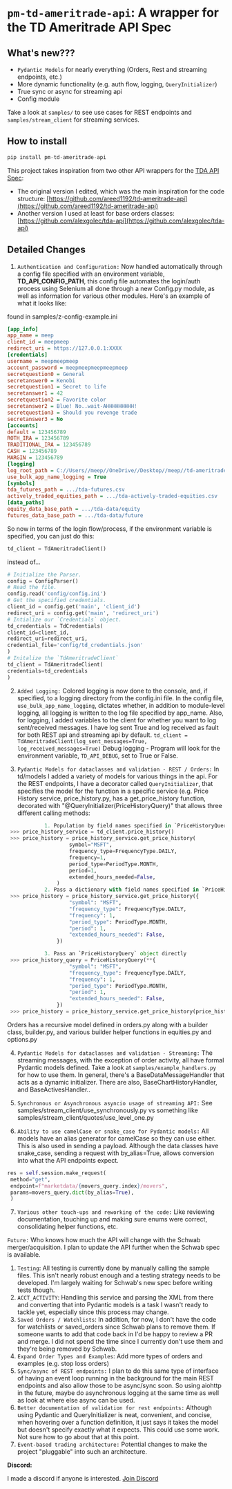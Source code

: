 # ``pm-td-ameritrade-api``: A wrapper for the TD Ameritrade API Spec

## **What's new???**
* ``Pydantic Models`` for nearly everything (Orders, Rest and streaming endpoints, etc.)
* More dynamic functionality (e.g. auth flow, logging, ``QueryInitializer``)
* True sync or async for streaming api
* Config module

Take a look at ``samples/`` to see use cases for REST endpoints and ``samples/stream_client`` for streaming services.

## How to install

```python
pip install pm-td-ameritrade-api
```


This project takes inspiration from two other API wrappers for the [TDA API Spec](https://developer.tdameritrade.com/apis):
* The original version I edited, which was the main inspiration for the code structure: [https://github.com/areed1192/td-ameritrade-api](https://github.com/areed1192/td-ameritrade-api)
* Another version I used at least for base orders classes: [https://github.com/alexgolec/tda-api](https://github.com/alexgolec/tda-api)

## Detailed Changes
1) ``Authentication and Configuration:`` Now handled automatically through a config file specified with an environment variable, **TD_API_CONFIG_PATH**, this config file automates the login/auth process using Selenium all done through a new Config.py module, as well as information for various other modules.
Here's an example of what it looks like:

found in samples/z-config-example.ini

```ini
[app_info]
app_name = meep
client_id = meepmeep
redirect_uri = https://127.0.0.1:XXXX
[credentials]
username = meepmeepmeep
account_password = meepmeepmeepmeepmeep
secretquestion0 = General
secretanswer0 = Kenobi
secretquestion1 = Secret to life
secretanswer1 = 42
secretquestion2 = Favorite color
secretanswer2 = Blue! No..wait-AHHHHHHHHH!
secretquestion3 = Should you revenge trade
secretanswer3 = No
[accounts]
default = 123456789
ROTH_IRA = 123456789
TRADITIONAL_IRA = 123456789
CASH = 123456789
MARGIN = 123456789
[logging]
log_root_path = C://Users//meep//OneDrive//Desktop//meep//td-ameritrade-api//logs
use_bulk_app_name_logging = True
[symbols]
tda_futures_path = .../tda-futures.csv
actively_traded_equities_path = .../tda-actively-traded-equities.csv
[data_paths]
equity_data_base_path = .../tda-data/equity
futures_data_base_path = .../tda-data/future
```

So now in terms of the login flow/process, if the environment variable is specified, you can just do this:

```python
td_client = TdAmeritradeClient()
```

instead of...

```python
# Initialize the Parser.
config = ConfigParser()
# Read the file.
config.read('config/config.ini')
# Get the specified credentials.
client_id = config.get('main', 'client_id')
redirect_uri = config.get('main', 'redirect_uri')
# Intialize our `Credentials` object.
td_credentials = TdCredentials(
client_id=client_id,
redirect_uri=redirect_uri,
credential_file='config/td_credentials.json'
)
# Initalize the `TdAmeritradeClient`
td_client = TdAmeritradeClient(
credentials=td_credentials
)
```

2) ``Added Logging:`` Colored logging is now done to the console, and, if specified, to a logging directory from the config.ini file. In the config file, ``use_bulk_app_name_logging``, dictates whether, in addition to module-level logging, all logging is written to the log file specified by app_name.
Also, for logging, I added variables to the client for whether you want to log sent/received messages. I have log sent True and log received as fault for both REST api and streaming api by default.
`td_client = TdAmeritradeClient(log_sent_messages=True, log_received_messages=True)`
Debug logging - Program will look for the environment variable, ``TD_API_DEBUG``, set to True or False.

3) ``Pydantic Models for dataclasses and validation - REST / Orders:`` In td/models I added a variety of models for various things in the api. For the REST endpoints, I have a decorator called ``QueryInitializer``, that specifies the model for the function in a specific service (e.g. Price History service, price_history.py, has a get_price_history function, decorated with "@QueryInitializer(PriceHistoryQuery)" that allows three different calling methods:

```python
            1. Population by field names specified in `PriceHistoryQuery`
 >>> price_history_service = td_client.price_history()
 >>> price_history = price_history_service.get_price_history(
                    symbol="MSFT",
                    frequency_type=FrequencyType.DAILY,
                    frequency=1,
                    period_type=PeriodType.MONTH,
                    period=1,
                    extended_hours_needed=False,
                )
            2. Pass a dictionary with field names specified in `PriceHistoryQuery`
 >>> price_history = price_history_service.get_price_history({
                    "symbol": "MSFT",
                    "frequency_type": FrequencyType.DAILY,
                    "frequency": 1,
                    "period_type": PeriodType.MONTH,
                    "period": 1,
                    "extended_hours_needed": False,
                })

            3. Pass an `PriceHistoryQuery` object directly
 >>> price_history_query = PriceHistoryQuery(**{
                    "symbol": "MSFT",
                    "frequency_type": FrequencyType.DAILY,
                    "frequency": 1,
                    "period_type": PeriodType.MONTH,
                    "period": 1,
                    "extended_hours_needed": False,
                })
 >>> price_history = price_history_service.get_price_history(price_history_query)
```

Orders has a recursive model defined in orders.py along with a builder class, builder.py, and various builder helper functions in equities.py and options.py

4) ``Pydantic Models for dataclasses and validation - Streaming:`` The streaming messages, with the exception of order activity, all have formal Pydantic models defined. Take a look at ``samples/example_handlers.py`` for how to use them. In general, there's a BaseDataMessageHandler that acts as a dynamic initializer. There are also, BaseChartHistoryHandler, and BaseActivesHandler..

5) ``Synchronous or Asynchronous asyncio usage of streaming API:`` See samples/stream_client/use_synchronously.py vs something like samples/stream_client/quotes/use_level_one.py

6) ``Ability to use camelCase or snake_case for Pydantic models:`` All models have an alias generator for camelCase so they can use either. This is also used in sending a payload. Although the data classes have snake_case, sending a request with by_alias=True, allows conversion into what the API endpoints expect.

```python
res = self.session.make_request(
 method="get",
 endpoint=f"marketdata/{movers_query.index}/movers",
 params=movers_query.dict(by_alias=True),
 )
 ```

7) ``Various other touch-ups and reworking of the code:`` Like reviewing documentation, touching up and making sure enums were correct, consolidating helper functions, etc.

``Future:`` Who knows how much the API will change with the Schwab merger/acquisition. I plan to update the API further when the Schwab spec is available.

1) ``Testing``: All testing is currently done by manually calling the sample files. This isn't nearly robust enough and a testing strategy needs to be developed. I'm largely waiting for Schwab's new spec before writing tests though.
2) ``ACCT_ACTIVITY``: Handling this service and parsing the XML from there and converting that into Pydantic models is a task I wasn't ready to tackle yet, especially since this process may change. 
3) ``Saved Orders / Watchlists``: In addition, for now, I don't have the code for watchlists or saved_orders since Schwab plans to remove them. If someone wants to add that code back in I'd be happy to review a PR and merge. I did not spend the time since I currently don't use them and they're being removed by Schwab.
4) ``Expand Order Types and Examples``: Add more types of orders and examples (e.g. stop loss orders)
5) ``Sync/async of REST endpoints:`` I plan to do this same type of interface of having an event loop running in the background for the main REST endpoints and also allow those to be async/sync soon. So using aiohttp in the future, maybe do asynchronous logging at the same time as well as look at where else async can be used.
6) ``Better documentation of validation for rest endpoints:`` Although using Pydantic and QueryInitializer is neat, convenient, and concise, when hovering over a function definition, it just says it takes the model but doesn't specify exactly what it expects. This could use some work. Not sure how to go about that at this point.
7) ``Event-based trading architecture:`` Potential changes to make the project "pluggable" into such an architecture.

**Discord:**

I made a discord if anyone is interested. [Join Discord](https://discord.gg/a3eHnNhF)
